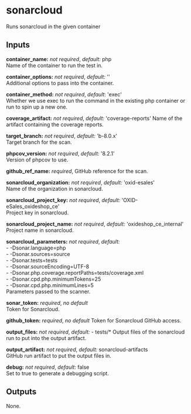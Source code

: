 # sonarcloud

Runs sonarcloud in the given container

## Inputs

**container_name:** *not required*, *default:* php  
Name of the container to run the test in.

**container_options:** *not required*, *default:* ''  
Additional options to pass into the container.

**container_method:** *not required*, *default*: 'exec'  
Whether we use exec to run the command in the existing php container or run to
spin up a new one.

**coverage_artifact:** *not required*, *default:* 'coverage-reports'
Name of the artifact containing the coverage reports.

**target_branch:** *not required*, *default:* 'b-8.0.x'  
Target branch for the scan.

**phpcov_version:** *not required*, *default:* '8.2.1'  
Version of phpcov to use.

**github_ref_name:** *required*,
GitHub reference for the scan.

**sonarcloud_organization:** *not required*, *default:* 'oxid-esales'  
Name of the organization in sonarcloud.

**sonarcloud_project_key:** *not required*, *default:* 'OXID-eSales_oxideshop_ce'  
Project key in sonarcloud.

**sonarcloud_project_name:** *not required*, *default:* 'oxideshop_ce_internal'  
Project name in sonarcloud.

**sonarcloud_parameters:** *not required*, *default:*  
    - -Dsonar.language=php \
    - -Dsonar.sources=source \
    - -Dsonar.tests=tests \
    - -Dsonar.sourceEncoding=UTF-8 \
    - -Dsonar.php.coverage.reportPaths=tests/coverage.xml \
    - -Dsonar.cpd.php.minimumTokens=25 \
    - -Dsonar.cpd.php.minimumLines=5  
Parameters passed to the scanner.

**sonar_token:** *required*, *no default*  
Token for Sonarcloud.

**github_token:** *required*, *no default*
Token for Sonarcloud GitHub access.

**output_files:** *not required*, *default:*
    - tests/*
Output files of the sonarcloud run to put into the output artifact.

**output_artifact:** *not required*, *default:* sonarcloud-artifacts  
GitHub run artifact to put the output files in.

**debug:** *not required*, *default:* false  
Set to true to generate a debugging script.

## Outputs

None.
